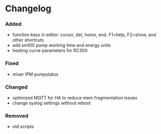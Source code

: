 # Changelog

### Added
- function keys in editor: cursor, del, home, end. F1=help, F2=show, and other shortcuts
- add sm100 pump working time and energy units
- heating curve parameters for RC300

### Fixed
- mixer IPM pumpstatus

### Changed
- optimized MQTT for HA to reduce mem fragmentation issues
- change syslog settings without reboot

### Removed
- old scripts

